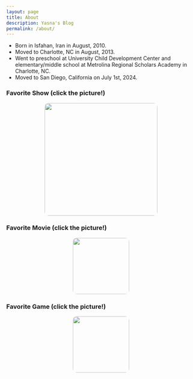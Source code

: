 ```yaml
---
layout: page
title: About
description: Yasna's Blog
permalink: /about/
---
```


<audio id="background-audio" preload="auto" muted>
  <source src="{{ site.baseurl }}/audio/videoplayback (1).ogg" type="audio/ogg">
  <source src="{{ site.baseurl }}/audio/videoplayback (1).mp3" type="audio/mpeg">
</audio>

<script>
  const audio = document.getElementById("background-audio");

  document.addEventListener("click", () => {
    if (audio.paused) {
      audio.muted = false
      ;
      audio.play().catch(() => console.log("Autoplay failed"));
    }
  });
</script>

<div class="content">
  <ul>
    <li>Born in Isfahan, Iran in August, 2010.</li>
    <li>Moved to Charlotte, NC in August, 2013.</li>
    <li>Went to preschool at University Child Development Center and elementary/middle school at Metrolina Regional Scholars Academy in Charlotte, NC.</li>
    <li>Moved to San Diego, California on July 1st, 2024.</li>
  </ul>

  <h3>Favorite Show (click the picture!)</h3>    
  <!-- Link to the favorite show -->
  <a href="https://www.disneyplus.com/browse/entity-95ffc9f8-bb94-486c-b2bb-8a817f326b51?distributionPartner=google" style="text-decoration: none;">
    <img src="{{site.baseurl}}/images/prettylittleliars.jpg" style="width: 300px; height: auto; border-radius: 10px; display: block; margin: 0 auto;">
  </a>



  <h3>Favorite Movie (click the picture!)</h3>
  <!-- Link to the favorite movie -->
  <a href="https://www.disneyplus.com/browse/entity-46af23cb-79bc-4e57-90c0-1fc9661f8afe" style="text-decoration: none;">
    <img src="{{site.baseurl}}/images/10_Things_I_Hate_About_You_film.jpg" style="width: 150px; height: auto; border-radius: 10px; display: block; margin: 0 auto;">
  </a>

  <h3>Favorite Game (click the picture!)</h3>
  <!-- Link to the favorite movie -->
  <a href="https://www.youtube.com/watch?v=gvECQlxrhbw" style="text-decoration: none;">
    <img src="{{site.baseurl}}/images/gris pic.jpg" style="width: 150px; height: auto; border-radius: 10px; display: block; margin: 0 auto;">
  </a>
</div>

